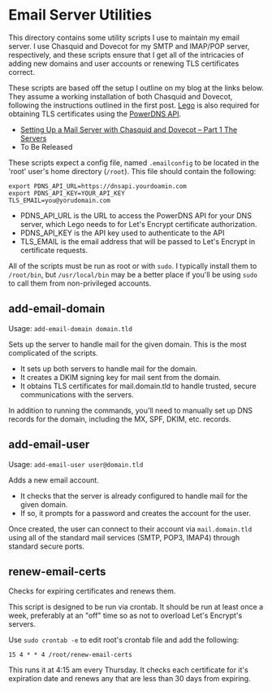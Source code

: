 # Email Server Utilities

This directory contains some utility scripts I use to maintain my email server.  I use Chasquid and Dovecot for my SMTP and IMAP/POP server, respectively, and these scripts ensure that I get all of the intricacies of adding new domains and user accounts or renewing TLS certificates correct.

These scripts are based off the setup I outline on my blog at the links below.  They assume a working installation of both Chasquid and Dovecot, following the instructions outlined in the first post.  [Lego](https://go-acme.github.io/lego/) is also required for obtaining TLS certificates using the [PowerDNS API](https://doc.powerdns.com/authoritative/http-api/index.html).

- [Setting Up a Mail Server with Chasquid and Dovecot – Part 1 The Servers](https://www.kodiakskorner.com/log/466)
- To Be Released

These scripts expect a config file, named `.emailconfig` to be located in the 'root' user's home directory (`/root`).  This file should contain the following:

```
export PDNS_API_URL=https://dnsapi.yourdoamin.com
export PDNS_API_KEY=YOUR_API_KEY
TLS_EMAIL=you@yorudomain.com
```

- PDNS_API_URL is the URL to access the PowerDNS API for your DNS server, which Lego needs to for Let's Encrypt certificate authorization.
- PDNS_API_KEY is the API key used to authenticate to the API
- TLS_EMAIL is the email address that will be passed to Let's Encrypt in certificate requests.

All of the scripts must be run as root or with `sudo`.  I typically install them to `/root/bin`, but `/usr/local/bin` may be a better place if you'll be using `sudo` to call them from non-privileged accounts.

## add-email-domain

Usage: `add-email-domain domain.tld`

Sets up the server to handle mail for the given domain.  This is the most complicated of the scripts.

- It sets up both servers to handle mail for the domain.
- It creates a DKIM signing key for mail sent from the domain.
- It obtains TLS certificates for mail.domain.tld to handle trusted, secure communications with the servers.

In addition to running the commands, you'll need to manually set up DNS records for the domain, including the MX, SPF, DKIM, etc. records.

## add-email-user

Usage: `add-email-user user@domain.tld`

Adds a new email account.

- It checks that the server is already configured to handle mail for the given domain.
- If so, it prompts for a password and creates the account for the user.

Once created, the user can connect to their account via `mail.domain.tld` using all of the standard mail services (SMTP, POP3, IMAP4) through standard secure ports.

## renew-email-certs

Checks for expiring certificates and renews them.

This script is designed to be run via crontab.  It should be run at least once a week, preferably at an "off" time so as not to overload Let's Encrypt's servers.

Use `sudo crontab -e` to edit root's crontab file and add the following:

```
15 4 * * 4 /root/renew-email-certs
```

This runs it at 4:15 am every Thursday.  It checks each certificate for it's expiration date and renews any that are less than 30 days from expiring.

